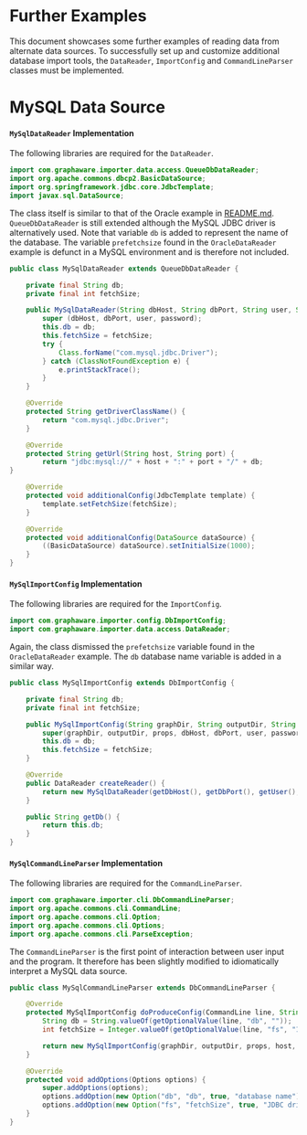 Further Examples
================

This document showcases some further examples of reading data from alternate data sources. To successfully set up and customize additional database import tools, the `DataReader`, `ImportConfig` and `CommandLineParser` classes must be implemented.

# MySQL Data Source

#### `MySqlDataReader` Implementation

The following libraries are required for the `DataReader`.

```java
import com.graphaware.importer.data.access.QueueDbDataReader;
import org.apache.commons.dbcp2.BasicDataSource;
import org.springframework.jdbc.core.JdbcTemplate;
import javax.sql.DataSource;
```

The class itself is similar to that of the Oracle example in [README.md](../README.md). `QueueDbDataReader` is still extended although the MySQL JDBC driver is alternatively used. Note that variable `db` is added to represent the name of the database. The variable `prefetchsize` found in the `OracleDataReader` example is defunct in a MySQL environment and is therefore not included.

```java
public class MySqlDataReader extends QueueDbDataReader {

    private final String db;
    private final int fetchSize;

    public MySqlDataReader(String dbHost, String dbPort, String user, String password, String db, int fetchSize) {
        super (dbHost, dbPort, user, password);
        this.db = db;
        this.fetchSize = fetchSize;
        try {
            Class.forName("com.mysql.jdbc.Driver");
        } catch (ClassNotFoundException e) {
            e.printStackTrace();
        }
    }

    @Override
    protected String getDriverClassName() {
        return "com.mysql.jdbc.Driver";
    }

    @Override
    protected String getUrl(String host, String port) {
        return "jdbc:mysql://" + host + ":" + port + "/" + db;
}

    @Override
    protected void additionalConfig(JdbcTemplate template) {
        template.setFetchSize(fetchSize);
    }

    @Override
    protected void additionalConfig(DataSource dataSource) {
        ((BasicDataSource) dataSource).setInitialSize(1000);
    }
}
```

#### `MySqlImportConfig` Implementation

The following libraries are required for the `ImportConfig`.

```java
import com.graphaware.importer.config.DbImportConfig;
import com.graphaware.importer.data.access.DataReader;
```

Again, the class dismissed the `prefetchsize` variable found in the `OracleDataReader` example. The `db` database name variable is added in a similar way.

```java
public class MySqlImportConfig extends DbImportConfig {

    private final String db;
    private final int fetchSize;

    public MySqlImportConfig(String graphDir, String outputDir, String props, String dbHost, String dbPort, String user, String password, String db, int fetchSize) {
        super(graphDir, outputDir, props, dbHost, dbPort, user, password);
        this.db = db;
        this.fetchSize = fetchSize;
    }

    @Override
    public DataReader createReader() {
        return new MySqlDataReader(getDbHost(), getDbPort(), getUser(), getPassword(), getDb(), fetchSize);
    }

    public String getDb() {
        return this.db;
    }
}
```

#### `MySqlCommandLineParser` Implementation

The following libraries are required for the `CommandLineParser`.

```java
import com.graphaware.importer.cli.DbCommandLineParser;
import org.apache.commons.cli.CommandLine;
import org.apache.commons.cli.Option;
import org.apache.commons.cli.Options;
import org.apache.commons.cli.ParseException;
```

The `CommandLineParser` is the first point of interaction between user input and the program. It therefore has been slightly modified to idiomatically interpret a MySQL data source.

```java
public class MySqlCommandLineParser extends DbCommandLineParser {

    @Override
    protected MySqlImportConfig doProduceConfig(CommandLine line, String graphDir, String outputDir, String props, String host, String port, String user, String password) throws ParseException {
        String db = String.valueOf(getOptionalValue(line, "db", ""));
        int fetchSize = Integer.valueOf(getOptionalValue(line, "fs", "10000"));

        return new MySqlImportConfig(graphDir, outputDir, props, host, port, user, password, db, fetchSize);
    }

    @Override
    protected void addOptions(Options options) {
        super.addOptions(options);
        options.addOption(new Option("db", "db", true, "database name"));
        options.addOption(new Option("fs", "fetchSize", true, "JDBC driver row fetch size (default 10000)"));
    }
}
```